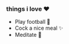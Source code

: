 ### things i love :heart:
* Play football :football:
* Cock a nice meal :sparkles:
* Meditate :lotus_position:

